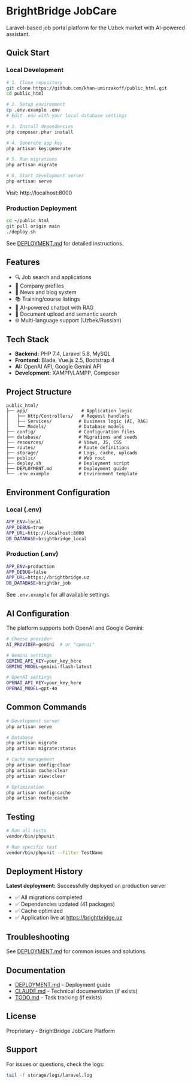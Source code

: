 # BrightBridge JobCare

Laravel-based job portal platform for the Uzbek market with AI-powered assistant.

## Quick Start

### Local Development

```bash
# 1. Clone repository
git clone https://github.com/khan-umirzakoff/public_html.git
cd public_html

# 2. Setup environment
cp .env.example .env
# Edit .env with your local database settings

# 3. Install dependencies
php composer.phar install

# 4. Generate app key
php artisan key:generate

# 5. Run migrations
php artisan migrate

# 6. Start development server
php artisan serve
```

Visit: http://localhost:8000

### Production Deployment

```bash
cd ~/public_html
git pull origin main
./deploy.sh
```

See [DEPLOYMENT.md](DEPLOYMENT.md) for detailed instructions.

## Features

- 🔍 Job search and applications
- 🏢 Company profiles
- 📰 News and blog system
- 📚 Training/course listings
- 🤖 AI-powered chatbot with RAG
- 📄 Document upload and semantic search
- 🌐 Multi-language support (Uzbek/Russian)

## Tech Stack

- **Backend:** PHP 7.4, Laravel 5.8, MySQL
- **Frontend:** Blade, Vue.js 2.5, Bootstrap 4
- **AI:** OpenAI API, Google Gemini API
- **Development:** XAMPP/LAMPP, Composer

## Project Structure

```
public_html/
├── app/                    # Application logic
│   ├── Http/Controllers/   # Request handlers
│   ├── Services/          # Business logic (AI, RAG)
│   └── Models/            # Database models
├── config/                # Configuration files
├── database/              # Migrations and seeds
├── resources/             # Views, JS, CSS
├── routes/                # Route definitions
├── storage/               # Logs, cache, uploads
├── public/                # Web root
├── deploy.sh              # Deployment script
├── DEPLOYMENT.md          # Deployment guide
└── .env.example           # Environment template
```

## Environment Configuration

### Local (.env)
```bash
APP_ENV=local
APP_DEBUG=true
APP_URL=http://localhost:8000
DB_DATABASE=brightbridge_local
```

### Production (.env)
```bash
APP_ENV=production
APP_DEBUG=false
APP_URL=https://brightbridge.uz
DB_DATABASE=brightbr_job
```

See `.env.example` for all available settings.

## AI Configuration

The platform supports both OpenAI and Google Gemini:

```bash
# Choose provider
AI_PROVIDER=gemini  # or "openai"

# Gemini settings
GEMINI_API_KEY=your_key_here
GEMINI_MODEL=gemini-flash-latest

# OpenAI settings
OPENAI_API_KEY=your_key_here
OPENAI_MODEL=gpt-4o
```

## Common Commands

```bash
# Development server
php artisan serve

# Database
php artisan migrate
php artisan migrate:status

# Cache management
php artisan config:clear
php artisan cache:clear
php artisan view:clear

# Optimization
php artisan config:cache
php artisan route:cache
```

## Testing

```bash
# Run all tests
vendor/bin/phpunit

# Run specific test
vendor/bin/phpunit --filter TestName
```

## Deployment History

**Latest deployment:** Successfully deployed on production server
- ✅ All migrations completed
- ✅ Dependencies updated (41 packages)
- ✅ Cache optimized
- ✅ Application live at https://brightbridge.uz

## Troubleshooting

See [DEPLOYMENT.md](DEPLOYMENT.md) for common issues and solutions.

## Documentation

- [DEPLOYMENT.md](DEPLOYMENT.md) - Deployment guide
- [CLAUDE.md](CLAUDE.md) - Technical documentation (if exists)
- [TODO.md](TODO.md) - Task tracking (if exists)

## License

Proprietary - BrightBridge JobCare Platform

## Support

For issues or questions, check the logs:
```bash
tail -f storage/logs/laravel.log
```
